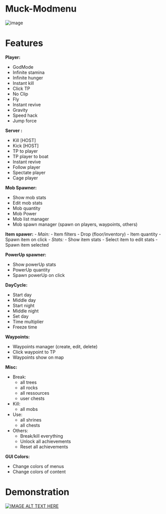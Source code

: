 # Muck-Modmenu
![image](https://user-images.githubusercontent.com/75644109/222148114-d960ee2d-a1fc-440e-b40f-b13be35fd439.png)

# Features

**Player:**
   - GodMode
   - Infinite stamina
   - Infinite hunger
   - Instant kill
   - Click TP
   - No Clip
   - Fly
   - Instant revive
   - Gravity
   - Speed hack
   - Jump force

**Server :**
   - Kill [HOST]
   - Kick [HOST]
   - TP to player
   - TP player to boat
   - Instant revive
   - Follow player
   - Spectate player
   - Cage player

**Mob Spawner:**
   - Show mob stats
   - Edit mob stats
   - Mob quantity
   - Mob Power
   - Mob list manager
   - Mob spawn manager (spawn on players, waypoints, others)

**Item spawer:**
   *- Main:*
      - Item filters
      - Drop (floor/inventory)
      - Item quantity
      - Spawn item on click
   *- Stats:*
      - Show item stats
      - Select item to edit stats
      - Spawn item selected

**PowerUp spawner:**
   - Show powerUp stats
   - PowerUp quantity
   - Spawn powerUp on click

**DayCycle:**
   - Start day
   - Middle day
   - Start night
   - Middle night
   - Set day
   - Time multiplier
   - Freeze time

**Waypoints:**
   - Waypoints manager (create, edit, delete)
   - Click waypoint to TP
   - Waypoints show on map

**Misc:**
   - Break: 
      - all trees
      - all rocks
      - all ressources
      - user chests
   - Kill: 
      - all mobs
   - Use: 
      - all shrines
      - all chests
   - Others: 
      - Break/kill everything
      - Unlock all achievements
      - Reset all achievements

**GUI Colors:**
   - Change colors of menus
   - Change colors of content

# Demonstration

[![IMAGE ALT TEXT HERE](https://img.youtube.com/vi/Ynt5cI1-O4U/0.jpg)](https://www.youtube.com/watch?v=Ynt5cI1-O4U)   

